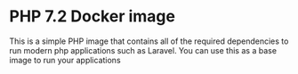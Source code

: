 # PHP 7.2 Docker image

This is a simple PHP image that contains all of the required dependencies to run modern php applications such as Laravel. You can use this as a base image to run your applications